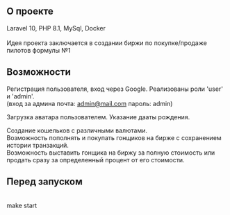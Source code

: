 ## О проекте

Laravel 10, PHP 8.1, MySql, Docker
<br>
<br>Идея проекта заключается в создании биржи по покупке/продаже пилотов формулы №1

## Возможности

Регистрация пользователя, вход через Google.
Реализованы роли 'user' и 'admin'. 
<br>(вход за админа почта: admin@mail.com пароль: admin)

Загрузка аватара пользователем.
Указание дааты рождения.

Создание кошельков с различными валютами. 
<br>Возможность пополнять и покупать гонщиков на бирже с сохранением истории транзакций.
<br>Возможность выставить гонщика на биржу за полную стоимость или продать сразу за определенный процент от его стоимости.

## Перед запуском

<br>make start
